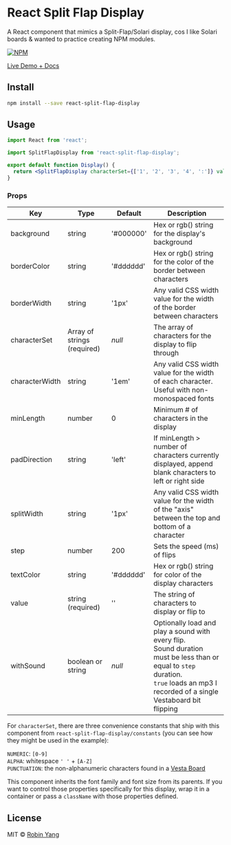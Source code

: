 # React Split Flap Display

A React component that mimics a Split-Flap/Solari display, cos I like Solari boards & wanted to practice creating NPM modules.

[![NPM](https://img.shields.io/npm/v/react-split-flap-display.svg)](https://www.npmjs.com/package/react-split-flap-display)

[Live Demo + Docs](http://robonyong.github.io/react-split-flap-display/)

## Install

```bash
npm install --save react-split-flap-display
```

## Usage

```jsx
import React from 'react';

import SplitFlapDisplay from 'react-split-flap-display';

export default function Display() {
  return <SplitFlapDisplay characterSet={['1', '2', '3', '4', ':']} value="12:34" />;
}
```

### Props

| Key            | Type                        | Default   | Description                                                                                                                                                                                |
| -------------- | --------------------------- | --------- | ------------------------------------------------------------------------------------------------------------------------------------------------------------------------------------------ |
| background     | string                      | '#000000' | Hex or rgb() string for the display's background                                                                                                                                           |
| borderColor    | string                      | '#dddddd' | Hex or rgb() string for the color of the border between characters                                                                                                                         |
| borderWidth    | string                      | '1px'     | Any valid CSS width value for the width of the border between characters                                                                                                                   |
| characterSet   | Array of strings (required) | _null_    | The array of characters for the display to flip through                                                                                                                                    |
| characterWidth | string                      | '1em'     | Any valid CSS width value for the width of each character. Useful with non-monospaced fonts                                                                                                |
| minLength      | number                      | 0         | Minimum # of characters in the display                                                                                                                                                     |
| padDirection   | string                      | 'left'    | If minLength > number of characters currently displayed, append blank characters to left or right side                                                                                     |
| splitWidth     | string                      | '1px'     | Any valid CSS width value for the width of the "axis" between the top and bottom of a character                                                                                            |
| step           | number                      | 200       | Sets the speed (ms) of flips                                                                                                                                                               |
| textColor      | string                      | '#dddddd' | Hex or rgb() string for color of the display characters                                                                                                                                    |
| value          | string (required)           | ''        | The string of characters to display or flip to                                                                                                                                             |
| withSound      | boolean or string           | _null_    | Optionally load and play a sound with every flip.<br/>Sound duration must be less than or equal to `step` duration.<br/>`true` loads an mp3 I recorded of a single Vestaboard bit flipping |

For `characterSet`, there are three convenience constants that ship with this component from `react-split-flap-display/constants` (you can see how they might be used in the example):

`NUMERIC`: `[0-9]`\
`ALPHA`: whitespace `' '` + `[A-Z]`\
`PUNCTUATION`: the non-alphanumeric characters found in a [Vesta Board](https://www.vestaboard.com/ces/)

This component inherits the font family and font size from its parents. If you want to control those properties specifically for this display, wrap it in a container or pass a `className` with those properties defined.

## License

MIT © [Robin Yang](https://github.com/robonyong)
